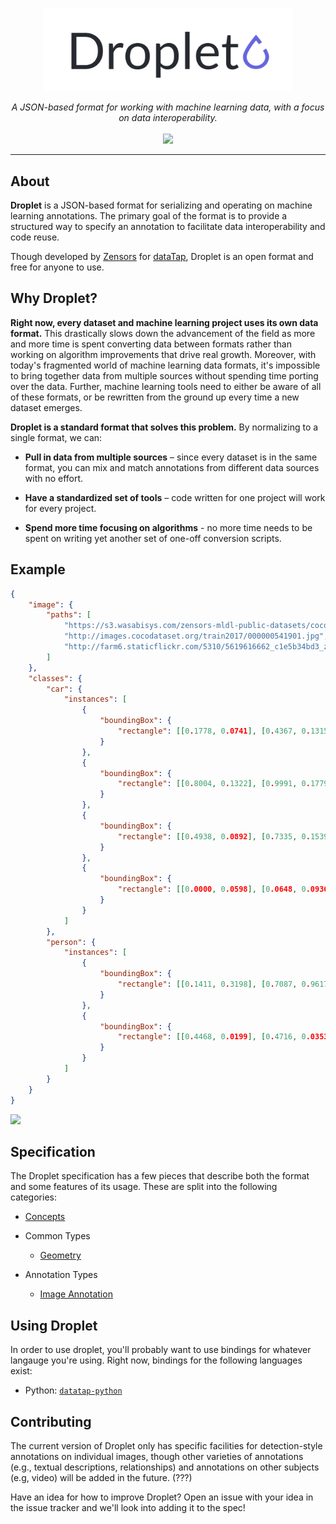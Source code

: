 <p align="center">
<img src="./assets/logo.png" width="400">
</p>

<p align="center" style="font-style: italic">
A JSON-based format for working with machine learning data, with a focus on data interoperability.

<br />
<br />

<a href="https://www.gnu.org/licenses/gpl-3.0">
	<img src="https://img.shields.io/badge/License-GPLv3-blue.svg" />
</a>
</p>

---

## About

**Droplet** is a JSON-based format for serializing and operating on machine learning annotations.  The primary goal of the format is to provide a structured way to specify an annotation to facilitate data interoperability and code reuse.

Though developed by [Zensors](https://zensors.com) for [dataTap](https://datatap.dev), Droplet is an open format and free for anyone to use.

## Why Droplet?

**Right now, every dataset and machine learning project uses its own data format.**  This drastically slows down the advancement of the field as more and more time is spent converting data between formats rather than working on algorithm improvements that drive real growth.  Moreover, with today's fragmented world of machine learning data formats, it's impossible to bring together data from multiple sources without spending time porting over the data.  Further, machine learning tools need to either be aware of all of these formats, or be rewritten from the ground up every time a new dataset emerges.

**Droplet is a standard format that solves this problem.**  By normalizing to a single format, we can:

- **Pull in data from multiple sources** – since every dataset is in the same format, you can mix and match annotations from different data sources with no effort.

- **Have a standardized set of tools** – code written for one project will work for every project.

- **Spend more time focusing on algorithms** - no more time needs to be spent on writing yet another set of one-off conversion scripts.

## Example

```json
{
	"image": {
		"paths": [
			"https://s3.wasabisys.com/zensors-mldl-public-datasets/coco-dataset/train2017/000000541901.jpg",
			"http://images.cocodataset.org/train2017/000000541901.jpg",
			"http://farm6.staticflickr.com/5310/5619616662_c1e5b34bd3_z.jpg"
		]
	},
	"classes": {
		"car": {
			"instances": [
				{
					"boundingBox": {
						"rectangle": [[0.1778, 0.0741], [0.4367, 0.1315]]
					}
				},
				{
					"boundingBox": {
						"rectangle": [[0.8004, 0.1322], [0.9991, 0.1779]]
					}
				},
				{
					"boundingBox": {
						"rectangle": [[0.4938, 0.0892], [0.7335, 0.1539]]
					}
				},
				{
					"boundingBox": {
						"rectangle": [[0.0000, 0.0598], [0.0648, 0.0936]]
					}
				}
			]
		},
		"person": {
			"instances": [
				{
					"boundingBox": {
						"rectangle": [[0.1411, 0.3198], [0.7087, 0.9617]]
					}
				},
				{
					"boundingBox": {
						"rectangle": [[0.4468, 0.0199], [0.4716, 0.0353]]
					}
				}
			]
		}
	}
}
```

<img src="./assets/example.svg" />

## Specification

The Droplet specification has a few pieces that describe both the format and some features of its usage.  These are split into the following categories:

- [Concepts](./concepts.md)

- Common Types
	- [Geometry](./common/geometry.md)

- Annotation Types
	- [Image Annotation](./annotations/image-annotation.md)

## Using Droplet

In order to use droplet, you'll probably want to use bindings for whatever langauge you're using.  Right now, bindings for the following languages exist:

- Python: [`datatap-python`](https://github.com/zensors/datatap-python)

## Contributing

The current version of Droplet only has specific facilities for detection-style annotations on individual images, though other varieties of annotations (e.g., textual descriptions, relationships) and annotations on other subjects (e.g, video) will be added in the future. (???)

Have an idea for how to improve Droplet?  Open an issue with your idea in the issue tracker and we'll look into adding it to the spec!
